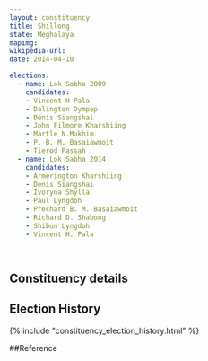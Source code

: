 ```yaml
---
layout: constituency
title: Shillong
state: Meghalaya
mapimg: 
wikipedia-url: 
date: 2014-04-10

elections: 
  - name: Lok Sabha 2009
    candidates: 
    - Vincent H Pala 
    - Dalington Dympep 
    - Denis Siangshai 
    - John Filmore Kharshiing 
    - Martle N.Mukhim 
    - P. B. M. Basaiawmoit 
    - Tierod Passah  
  - name: Lok Sabha 2014
    candidates: 
    - Armerington Kharshiing 
    - Denis Siangshai 
    - Ivoryna Shylla 
    - Paul Lyngdoh 
    - Prechard B. M. Basaiawmoit 
    - Richard D. Shabong 
    - Shibun Lyngdoh 
    - Vincent H. Pala  

---
```


## Constituency details


## Election History
{% include "constituency_election_history.html" %}

##Reference

